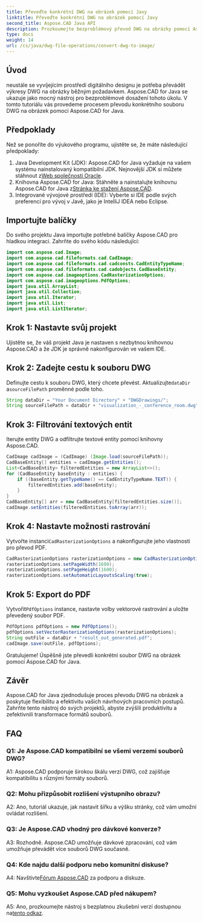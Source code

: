 ```yaml
---
title: Převeďte konkrétní DWG na obrázek pomocí Javy
linktitle: Převeďte konkrétní DWG na obrázek pomocí Javy
second_title: Aspose.CAD Java API
description: Prozkoumejte bezproblémový převod DWG na obrázky pomocí Aspose.CAD for Java. Postupujte podle našeho podrobného průvodce pro efektivní transformace formátu souborů.
type: docs
weight: 14
url: /cs/java/dwg-file-operations/convert-dwg-to-image/
---
```

## Úvod

neustále se vyvíjejícím prostředí digitálního designu je potřeba převádět výkresy DWG na obrázky běžným požadavkem. Aspose.CAD for Java se ukazuje jako mocný nástroj pro bezproblémové dosažení tohoto úkolu. V tomto tutoriálu vás provedeme procesem převodu konkrétního souboru DWG na obrázek pomocí Aspose.CAD for Java.

## Předpoklady

Než se ponoříte do výukového programu, ujistěte se, že máte následující předpoklady:
1.  Java Development Kit (JDK): Aspose.CAD for Java vyžaduje na vašem systému nainstalovaný kompatibilní JDK. Nejnovější JDK si můžete stáhnout z[Web společnosti Oracle](https://www.oracle.com/java/technologies/javase-downloads.html).
2.  Knihovna Aspose.CAD for Java: Stáhněte a nainstalujte knihovnu Aspose.CAD for Java z[Stránka ke stažení Aspose.CAD](https://releases.aspose.com/cad/java/).
3. Integrované vývojové prostředí (IDE): Vyberte si IDE podle svých preferencí pro vývoj v Javě, jako je IntelliJ IDEA nebo Eclipse.

## Importujte balíčky

Do svého projektu Java importujte potřebné balíčky Aspose.CAD pro hladkou integraci. Zahrňte do svého kódu následující:

```java
import com.aspose.cad.Image;
import com.aspose.cad.fileformats.cad.CadImage;
import com.aspose.cad.fileformats.cad.cadconsts.CadEntityTypeName;
import com.aspose.cad.fileformats.cad.cadobjects.CadBaseEntity;
import com.aspose.cad.imageoptions.CadRasterizationOptions;
import com.aspose.cad.imageoptions.PdfOptions;
import java.util.ArrayList;
import java.util.Collection;
import java.util.Iterator;
import java.util.List;
import java.util.ListIterator;
```

## Krok 1: Nastavte svůj projekt

Ujistěte se, že váš projekt Java je nastaven s nezbytnou knihovnou Aspose.CAD a že JDK je správně nakonfigurován ve vašem IDE.

## Krok 2: Zadejte cestu k souboru DWG

Definujte cestu k souboru DWG, který chcete převést. Aktualizujte`dataDir` a`sourceFilePath` proměnné podle toho.

```java
String dataDir = "Your Document Directory" + "DWGDrawings/";
String sourceFilePath = dataDir + "visualization_-_conference_room.dwg";
```

## Krok 3: Filtrování textových entit

Iterujte entity DWG a odfiltrujte textové entity pomocí knihovny Aspose.CAD.

```java
CadImage cadImage = (CadImage) (Image.load(sourceFilePath));
CadBaseEntity[] entities = cadImage.getEntities();
List<CadBaseEntity> filteredEntities = new ArrayList<>();
for (CadBaseEntity baseEntity : entities) {
    if ((baseEntity.getTypeName() == CadEntityTypeName.TEXT)) {
        filteredEntities.add(baseEntity);
    }
}
CadBaseEntity[] arr = new CadBaseEntity[filteredEntities.size()];
cadImage.setEntities(filteredEntities.toArray(arr));
```

## Krok 4: Nastavte možnosti rastrování

 Vytvořte instanci`CadRasterizationOptions` a nakonfigurujte jeho vlastnosti pro převod PDF.

```java
CadRasterizationOptions rasterizationOptions = new CadRasterizationOptions();
rasterizationOptions.setPageWidth(1600);
rasterizationOptions.setPageHeight(1600);
rasterizationOptions.setAutomaticLayoutsScaling(true);
```

## Krok 5: Export do PDF

 Vytvořit`PdfOptions` instance, nastavte volby vektorové rastrování a uložte převedený soubor PDF.

```java
PdfOptions pdfOptions = new PdfOptions();
pdfOptions.setVectorRasterizationOptions(rasterizationOptions);
String outFile = dataDir + "result_out_generated.pdf";
cadImage.save(outFile, pdfOptions);
```

Gratulujeme! Úspěšně jste převedli konkrétní soubor DWG na obrázek pomocí Aspose.CAD for Java.

## Závěr

Aspose.CAD for Java zjednodušuje proces převodu DWG na obrázek a poskytuje flexibilitu a efektivitu vašich návrhových pracovních postupů. Zahrňte tento nástroj do svých projektů, abyste zvýšili produktivitu a zefektivnili transformace formátů souborů.

## FAQ

### Q1: Je Aspose.CAD kompatibilní se všemi verzemi souborů DWG?

A1: Aspose.CAD podporuje širokou škálu verzí DWG, což zajišťuje kompatibilitu s různými formáty souborů.

### Q2: Mohu přizpůsobit rozlišení výstupního obrazu?

A2: Ano, tutoriál ukazuje, jak nastavit šířku a výšku stránky, což vám umožní ovládat rozlišení.

### Q3: Je Aspose.CAD vhodný pro dávkové konverze?

A3: Rozhodně. Aspose.CAD umožňuje dávkové zpracování, což vám umožňuje převádět více souborů DWG současně.

### Q4: Kde najdu další podporu nebo komunitní diskuse?

 A4: Navštivte[Fórum Aspose.CAD](https://forum.aspose.com/c/cad/19) za podporu a diskuze.

### Q5: Mohu vyzkoušet Aspose.CAD před nákupem?

 A5: Ano, prozkoumejte nástroj s bezplatnou zkušební verzí dostupnou na[tento odkaz](https://releases.aspose.com/).
